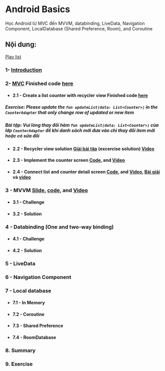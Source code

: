 # Android Basics
Học Android từ MVC đến MVVM, databinding, LiveData, Navigation Component, LocalDatabase (Shared Preference, Room), and Coroutine
## Nội dung:
[Play list](https://www.youtube.com/playlist?list=PLb0HAAd1rDhEP4d2kHOM-zAK1qDjuEFEN)
### 1- [Introduction](https://youtu.be/oYhy9DmRUdA)
### 2- [MVC](https://youtu.be/4uGCU89hbmI) Finished code [here](https://github.com/liemvo/vad_android_basic/releases/tag/2_mvc_finish)

- #### 2.1 - Create a list counter with recycler view Finished code [here](https://github.com/liemvo/vad_android_basic/releases/tag/21_recycler)
##### Exercise: Please update the `fun updateList(data: List<Counter>)` in the `CounterAdapter` that only change row of updated or new item
##### Bài tập: Vui lòng thay đổi hàm `fun updateList(data: List<Counter>)` của lớp `CounterAdapter` để khi danh sách mới đưa vào chỉ thay đổi item mới hoặc có sửa đổi
- #### 2.2 - Recycler view solution [Giải bài tập](https://github.com/liemvo/vad_android_basic/releases/tag/21_recycler_solution) (excercise solution) [Video](https://youtu.be/9DVzixy9pT4)
- #### 2.3 - Implement the counter screen [Code](https://github.com/liemvo/vad_android_basic/releases/tag/23_counter), and [Video](https://youtu.be/Uvv9irQshYo)
- #### 2.4 - Connect list and counter detail screen [Code](https://github.com/liemvo/vad_android_basic/releases/tag/24_link), and [Video](https://youtu.be/-SjmNgRa-Bo), [Bài giải](https://github.com/liemvo/vad_android_basic/releases/tag/24_link_solution) và [video](https://youtu.be/uUY728A42mk)

### 3 - MVVM [Slide](https://www.facebook.com/groups/458105461195320), [code](https://github.com/liemvo/vad_android_basic/releases/tag/3_mvvm), and [Video](https://youtu.be/TZaHPJPTzIk)

- #### 3.1 - Challenge
- #### 3.2 - Solution

### 4 - Databinding (One and two-way binding)

- #### 4.1 - Challenge
- #### 4.2 - Solution

### 5 - LiveData

### 6 - Navigation Component

### 7 - Local database

- #### 7.1 - In Memory
- #### 7.2 - Coroutine
- #### 7.3 - Shared Preference
- #### 7.4 - RoomDatabase

### 8. Summary

### 9. Exercise
